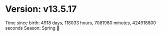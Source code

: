 # Version: v13.5.17
Time since birth: 4918 days, 118033 hours, 7081980 minutes, 424918800 seconds
Season: Spring 🌸
